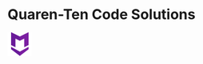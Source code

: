 # Quaren-Ten Code Solutions

![Poster](https://github.com/adam-p/markdown-here/raw/master/src/common/images/icon48.png "Logo Title Text 1")



